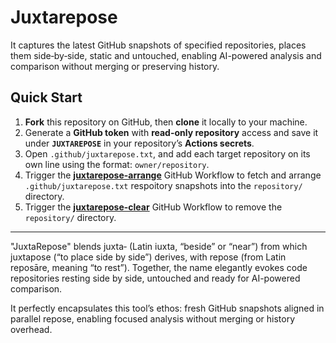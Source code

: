 # Juxtarepose

It captures the latest GitHub snapshots of specified repositories, places them side‑by‑side, static and untouched, enabling AI-powered analysis and comparison without merging or preserving history.

## Quick Start

1. **Fork** this repository on GitHub, then **clone** it locally to your machine.
2. Generate a **GitHub token** with **read-only repository** access and save it under **`JUXTAREPOSE`** in your repository’s **Actions secrets**.
3. Open `.github/juxtarepose.txt`, and add each target repository on its own line using the format: `owner/repository`.
4. Trigger the [**juxtarepose-arrange**](.github/workflows/juxtarepose-arrange.yml) GitHub Workflow to fetch and arrange `.github/juxtarepose.txt` respoitory snapshots into the `repository/` directory.
5. Trigger the [**juxtarepose-clear**](.github/workflows/juxtarepose-clear.yml) GitHub Workflow to remove the `repository/` directory.
 
---

"JuxtaRepose" blends juxta‑ (Latin iuxta, “beside” or “near”) from which juxtapose (“to place side by side”) derives, with repose (from Latin reposāre, meaning “to rest”). Together, the name elegantly evokes code repositories resting side by side, untouched and ready for AI-powered comparison.

It perfectly encapsulates this tool’s ethos: fresh GitHub snapshots aligned in parallel repose, enabling focused analysis without merging or history overhead.
